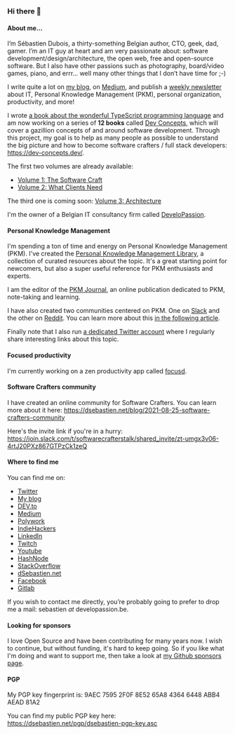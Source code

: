 ### Hi there 👋

#### About me...

I’m Sébastien Dubois, a thirty-something Belgian author, CTO, geek, dad, gamer. I’m an IT guy at heart and am very passionate about: software development/design/architecture, the open web, free and open-source software. But I also have other passions such as photography, board/video games, piano, and errr… well many other things that I don’t have time for ;-)

I write quite a lot on [my blog](https://dsebastien.net), on [Medium](https://dsebastien.medium.com), and publish a [weekly newsletter](https://newsletter.dsebastien.net) about IT, Personal Knowledge Management (PKM), personal organization, productivity, and more!

I wrote [a book about the wonderful TypeScript programming language](https://www.amazon.com/Learn-TypeScript-Building-Applications-understanding/dp/1789615860/) and am now working on a series of **12 books** called [Dev Concepts](https://dev-concepts.dev), which will cover a gazillion concepts of and around software development. Through this project, my goal is to help as many people as possible to understand the big picture and how to become software crafters / full stack developers: https://dev-concepts.dev/.

The first two volumes are already available:

* [Volume 1: The Software Craft](https://developassion.gumroad.com/l/DevConcepts-Volume-01-SoftwareCraft)
* [Volume 2: What Clients Need](https://developassion.gumroad.com/l/DevConcepts-Volume-02-WhatClientsNeed)

The third one is coming soon: [Volume 3: Architecture](https://developassion.gumroad.com/l/DevConcepts-Volume-03-Architecture)

I'm the owner of a Belgian IT consultancy firm called [DeveloPassion](https://www.developassion.be/).

#### Personal Knowledge Management
I'm spending a ton of time and energy on Personal Knowledge Management (PKM). I've created the [Personal Knowledge Management Library](https://developassion.gumroad.com/l/PersonalKnowledgeManagementLibrary), a collection of curated resources about the topic. It's a great starting point for newcomers, but also a super useful reference for PKM enthusiasts and experts.

I am the editor of the [PKM Journal](https://pkmjournal.com/), an online publication dedicated to PKM, note-taking and learning.

I have also created two communities centered on PKM. One on [Slack](https://dsebastien.net/pkm-community) and the other on [Reddit](https://www.reddit.com/r/PersonalKnowledgeMgmt/). You can learn more about this [in the following article](https://dsebastien.net/blog/2021-11-12-personal-knowledge-management-community).

Finally note that I also run [a dedicated Twitter account](https://twitter.com/PkmDaily) where I regularly share interesting links about this topic.

#### Focused productivity
I'm currently working on a zen productivity app called [focusd](https://focusd.app).

#### Software Crafters community

I have created an online community for Software Crafters.
You can learn more about it here: https://dsebastien.net/blog/2021-08-25-software-crafters-community

Here's the invite link if you're in a hurry: https://join.slack.com/t/softwarecrafterstalk/shared_invite/zt-umgx3v06-4rtJ20PXz867GTPzCk1zeQ

#### Where to find me
You can find me on:
* [Twitter](https://twitter.com/dsebastien)
* [My blog](https://dsebastien.net)
* [DEV.to](https://dev.to/dsebastien)
* [Medium](http://dsebastien.medium.com/)
* [Polywork](https://updates.dsebastien.net/)
* [IndieHackers](https://www.indiehackers.com/dSebastien)
* [LinkedIn](https://www.linkedin.com/in/sebastiend)
* [Twitch](https://www.twitch.tv/dsebastien)
* [Youtube](https://www.youtube.com/channel/UCz0x-VJhvKwV-PK3E_i5G1w)
* [HashNode](https://dsebastien.hashnode.dev/)
* [StackOverflow](https://stackoverflow.com/users/226630/dsebastien)
* [dSebastien.net](https://www.dsebastien.net/)
* [Facebook](https://www.facebook.com/trankill)
* [Gitlab](https://gitlab.com/dsebastien)

If you wish to contact me directly, you’re probably going to prefer to drop me a mail: sebastien _at_ developassion.be.

#### Looking for sponsors
I love Open Source and have been contributing for many years now. I wish to continue, but without funding, it's hard to keep going. So if you like what I'm doing and want to support me, then take a look at [my Github sponsors page](https://github.com/sponsors/dsebastien).

#### PGP
My PGP key fingerprint is: 9AEC 7595 2F0F 8E52 65A8  4364 6448 ABB4 AEAD 81A2

You can find my public PGP key here: https://dsebastien.net/pgp/dsebastien-pgp-key.asc
